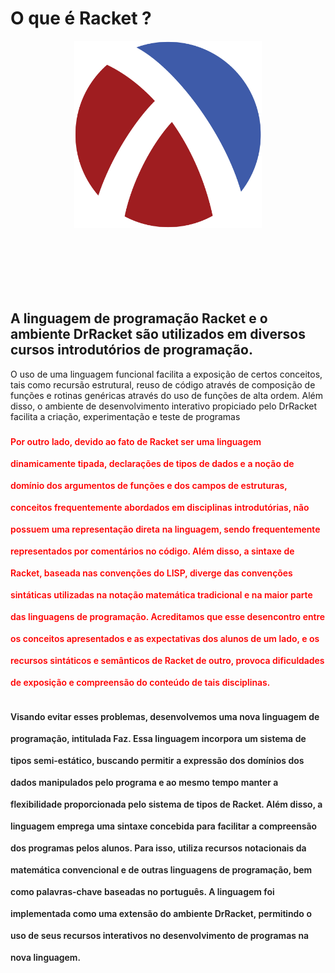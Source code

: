 # O que é Racket ?

<div align="center">
  <img width="300px" style="margin-bottom: 100px" src="./assets/racket-logo.svg">
</div>

  ## A linguagem de programação Racket e o ambiente DrRacket são utilizados em diversos cursos introdutórios de programação.
  O uso de uma linguagem funcional facilita
  a exposição de certos conceitos, tais como recursão estrutural, reuso de código através
  de composição de funções e rotinas genéricas através do uso de funções de alta ordem.
  Além disso, o ambiente de desenvolvimento interativo propiciado pelo DrRacket facilita
  a criação, experimentação e teste de programas

<p style="line-height: 35px; margin-bottom: 20px; font-weight: 600; color: red" size="2">
  Por outro lado, devido ao fato de Racket ser uma linguagem dinamicamente tipada,
  declarações de tipos de dados e a noção de domínio dos argumentos de funções e dos
  campos de estruturas, conceitos frequentemente abordados em disciplinas introdutórias,
  não possuem uma representação direta na linguagem, sendo frequentemente representados por comentários no código. Além disso, a sintaxe de Racket, baseada nas convenções
  do LISP, diverge das convenções sintáticas utilizadas na notação matemática tradicional e
  na maior parte das linguagens de programação. Acreditamos que esse desencontro entre
  os conceitos apresentados e as expectativas dos alunos de um lado, e os recursos sintáticos e semânticos de Racket de outro, provoca dificuldades de exposição e compreensão
  do conteúdo de tais disciplinas.
</p>

<p style="line-height: 35px; margin-bottom: 20px; font-weight: 600" size="2">
  Visando evitar esses problemas, desenvolvemos uma nova linguagem de programação,
  intitulada Faz. Essa linguagem incorpora um sistema de tipos semi-estático, buscando
  permitir a expressão dos domínios dos dados manipulados pelo programa e ao mesmo
  tempo manter a flexibilidade proporcionada pelo sistema de tipos de Racket. Além disso,
  a linguagem emprega uma sintaxe concebida para facilitar a compreensão dos programas
  pelos alunos. Para isso, utiliza recursos notacionais da matemática convencional e de
  outras linguagens de programação, bem como palavras-chave baseadas no português. A
  linguagem foi implementada como uma extensão do ambiente DrRacket, permitindo o
  uso de seus recursos interativos no desenvolvimento de programas na nova linguagem.
</p>

